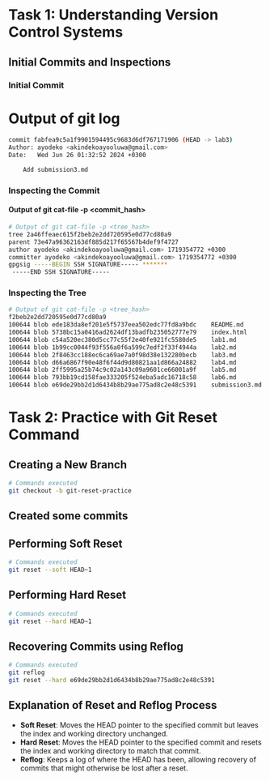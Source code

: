 ﻿# Task 1: Understanding Version Control Systems

## Initial Commits and Inspections

### Initial Commit

# Output of git log
```sh
commit fabfea9c5a1f9901594495c9683d6df767171906 (HEAD -> lab3)
Author: ayodeko <akindekoayooluwa@gmail.com>
Date:   Wed Jun 26 01:32:52 2024 +0300

    Add submission3.md
```
### Inspecting the Commit
#### Output of git cat-file -p <commit_hash>
```sh
# Output of git cat-file -p <tree_hash>
tree 2a46ffeaec615f2beb2e2dd720595e0d77cd80a9
parent 73e47a96362163df885d217f65567b4def9f4727
author ayodeko <akindekoayooluwa@gmail.com> 1719354772 +0300
committer ayodeko <akindekoayooluwa@gmail.com> 1719354772 +0300
gpgsig -----BEGIN SSH SIGNATURE----- ******* 
 -----END SSH SIGNATURE-----
```

### Inspecting the Tree
```sh
# Output of git cat-file -p <tree_hash>
f2beb2e2dd720595e0d77cd80a9
100644 blob ede183da8ef201e5f5737eea502edc77fd8a9bdc    README.md
100644 blob 5738bc15a0416ad2624df13badfb235052777e79    index.html
100644 blob c54a520ec380d5cc77c55f2e40fe921fc5580de5    lab1.md
100644 blob 1b99cc0044f93f556a0f6a599c7edf2f33f4944a    lab2.md
100644 blob 2f8463cc188ec6ca69ae7a0f98d38e132280becb    lab3.md
100644 blob d66a6867f90e48f6f44d9d80821aa1d866a24882    lab4.md
100644 blob 2ff5995a25b74c9c02a143c09a9601ce66001a9f    lab5.md
100644 blob 793bb19cd158fae333205f524eba5adc16718c58    lab6.md
100644 blob e69de29bb2d1d6434b8b29ae775ad8c2e48c5391    submission3.md

```
# Task 2: Practice with Git Reset Command

## Creating a New Branch
```sh
# Commands executed
git checkout -b git-reset-practice
```

## Created some commits

## Performing Soft Reset
```sh
# Commands executed
git reset --soft HEAD~1
```
## Performing Hard Reset
```sh
# Commands executed
git reset --hard HEAD~1
```
## Recovering Commits using Reflog
```sh
# Commands executed
git reflog
git reset --hard e69de29bb2d1d6434b8b29ae775ad8c2e48c5391
```
## Explanation of Reset and Reflog Process

- **Soft Reset**: Moves the HEAD pointer to the specified commit but leaves the index and working directory unchanged.
- **Hard Reset**: Moves the HEAD pointer to the specified commit and resets the index and working directory to match that commit.
- **Reflog**: Keeps a log of where the HEAD has been, allowing recovery of commits that might otherwise be lost after a reset.

